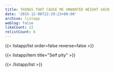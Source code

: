 ```yaml
---
title: THINGS THAT CAUSE ME UNWANTED WEIGHT GAIN
date: '2015-12-08T22:29:23+00:00'
archive: listapp
weblog: false
likeCount: 22
relistCount: 6
---
```



{{< listapp/list order=false reverse=false >}}

   {{< listapp/item title="Self pity" >}}

{{< /listapp/list >}}
